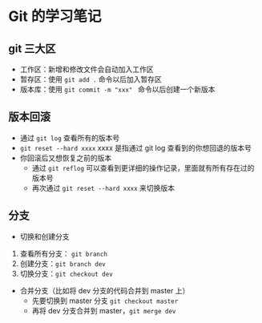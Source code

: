 # Git 的学习笔记

## git 三大区
- 工作区：新增和修改文件会自动加入工作区
- 暂存区：使用 `git add .` 命令以后加入暂存区
- 版本库：使用 `git commit -m "xxx" ` 命令以后创建一个新版本

## 版本回滚
- 通过 `git log` 查看所有的版本号
- `git reset --hard xxxx` xxxx 是指通过 git log 查看到的你想回退的版本号
- 你回滚后又想恢复之前的版本
  + 通过 `git reflog` 可以查看到更详细的操作记录，里面就有所有存在过的版本号
  + 再次通过 `git reset --hard xxxx` 来切换版本

## 分支
- 切换和创建分支
1. 查看所有分支： `git branch` 
2. 创建分支：`git branch dev`
3. 切换分支：`git checkout dev`
- 合并分支（比如将 dev 分支的代码合并到 master 上）
  + 先要切换到 master 分支 `git checkout master`
  + 再将 dev 分支合并到 master，`git merge dev`

